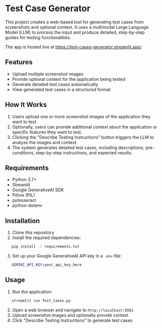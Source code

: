 # Test Case Generator

This project creates a web-based tool for generating test cases from screenshots and optional context. It uses a multimodal Large Language Model (LLM) to process the input and produce detailed, step-by-step guides for testing functionalities.

The app is hosted live at https://test-cases-generator.streamlit.app/ 

## Features

- Upload multiple screenshot images
- Provide optional context for the application being tested
- Generate detailed test cases automatically
- View generated test cases in a structured format

## How It Works

1. Users upload one or more screenshot images of the application they want to test.
2. Optionally, users can provide additional context about the application or specific features they want to test.
3. Clicking the "Describe Testing Instructions" button triggers the LLM to analyze the images and context.
4. The system generates detailed test cases, including descriptions, pre-conditions, step-by-step instructions, and expected results.

## Requirements

- Python 3.7+
- Streamlit
- Google GenerativeAI SDK
- Pillow (PIL)
- pytesseract
- python-dotenv

## Installation

1. Clone this repository
2. Install the required dependencies:
   
```bash
   pip install -r requirements.txt
```

3. Set up your Google GenerativeAI API key in a `.env` file:
```bash
   GEMINI_API_KEY=your_api_key_here
```

## Usage

1. Run the application:
```bash
   streamlit run Test_Cases.py
```

2. Open a web browser and navigate to `http://localhost:8501`
3. Upload screenshot images and optionally provide context
4. Click "Describe Testing Instructions" to generate test cases

